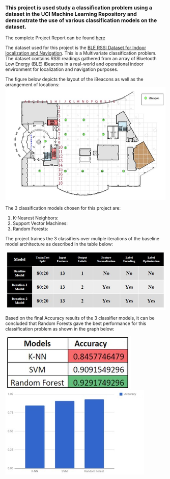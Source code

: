 ### This project is used study a classification problem using a dataset in the UCI Machine Learning Repository and demonstrate the use of various classification models on the dataset.


The complete Project Report can be found [here](https://github.com/dbrownambi/indoor-localization-and-navigation/blob/master/Project%20Report.pdf)

The dataset used for this project is the [BLE RSSI Dataset for Indoor localization and Navigation](https://archive.ics.uci.edu/ml/datasets). This is a Multivariate classification problem. The dataset contains RSSI readings gathered from an array of Bluetooth Low Energy (BLE) iBeacons in a real-world and operational indoor environment for localization and navigation purposes.

The figure below depicts the layout of the iBeacons as well as the arrangement of locations: 
![alt text](https://github.com/dbrownambi/indoor-localization-and-navigation/blob/master/images/iBeacon_Layout.jpg "iBeacon_Layout")


The 3 classification models chosen for this project are:

1. K-Nearest Neighbors: 
2. Support Vector Machines: 
3. Random Forests:


The project traines the 3 classifiers over muliple iterations of the baseline model architecture as described in the table below:

![alt text](https://github.com/dbrownambi/indoor-localization-and-navigation/blob/master/images/arch_table.JPG "Arch_table")


Based on the final Accuracy results of the 3 classifier models, it can be concluded that Random Forests gave the best performance for this
classification problem as shown in the graph below:

![alt text](https://github.com/dbrownambi/indoor-localization-and-navigation/blob/master/images/Final_table.JPG  "Table")
![alt text](https://github.com/dbrownambi/indoor-localization-and-navigation/blob/master/images/Final_graph.JPG "Graph")
